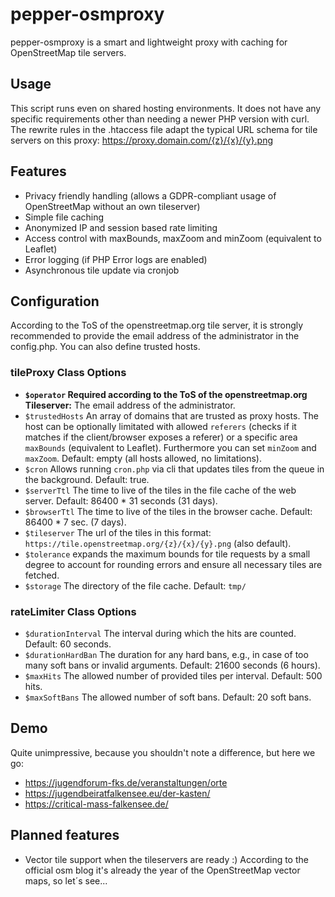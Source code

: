 # pepper-osmproxy
pepper-osmproxy is a smart and lightweight proxy with caching for OpenStreetMap tile servers.

## Usage
This script runs even on shared hosting environments. It does not have any specific requirements other than needing a newer PHP version with curl. The rewrite rules in the .htaccess file adapt the typical URL schema for tile servers on this proxy: https://proxy.domain.com/{z}/{x}/{y}.png

## Features
- Privacy friendly handling (allows a GDPR-compliant usage of OpenStreetMap without an own tileserver)
- Simple file caching
- Anonymized IP and session based rate limiting
- Access control with maxBounds, maxZoom and minZoom (equivalent to Leaflet)
- Error logging (if PHP Error logs are enabled)
- Asynchronous tile update via cronjob

## Configuration

According to the ToS of the openstreetmap.org tile server, it is strongly recommended to provide the email address of the administrator in the config.php. You can also define trusted hosts.

### tileProxy Class Options
- **`$operator` Required according to the ToS of the openstreetmap.org Tileserver:** The email address of the administrator.
- `$trustedHosts` An array of domains that are trusted as proxy hosts. The host can be optionally limitated with allowed `referers` (checks if it matches if the client/browser exposes a referer) or a specific area `maxBounds` (equivalent to Leaflet). Furthermore you can set `minZoom` and `maxZoom`. Default: empty (all hosts allowed, no limitations).
- `$cron` Allows running `cron.php` via cli that updates tiles from the queue in the background. Default: true.
- `$serverTtl` The time to live of the tiles in the file cache of the web server. Default: 86400 * 31 seconds (31 days).
- `$browserTtl` The time to live of the tiles in the browser cache. Default: 86400 * 7 sec. (7 days).
- `$tileserver` The url of the tiles in this format: `https://tile.openstreetmap.org/{z}/{x}/{y}.png` (also default).
- `$tolerance` expands the maximum bounds for tile requests by a small degree to account for rounding errors and ensure all necessary tiles are fetched.
- `$storage` The directory of the file cache. Default: `tmp/`

### rateLimiter Class Options
- `$durationInterval` The interval during which the hits are counted. Default: 60 seconds.
- `$durationHardBan` The duration for any hard bans, e.g., in case of too many soft bans or invalid arguments. Default: 21600 seconds (6 hours).
- `$maxHits` The allowed number of provided tiles per interval. Default: 500 hits.
- `$maxSoftBans` The allowed number of soft bans. Default: 20 soft bans.

## Demo
Quite unimpressive, because you shouldn't note a difference, but here we go:
- https://jugendforum-fks.de/veranstaltungen/orte
- https://jugendbeiratfalkensee.eu/der-kasten/
- https://critical-mass-falkensee.de/

## Planned features
- Vector tile support when the tileservers are ready :) According to the official osm blog it's already the year of the OpenStreetMap vector maps, so let´s see...
